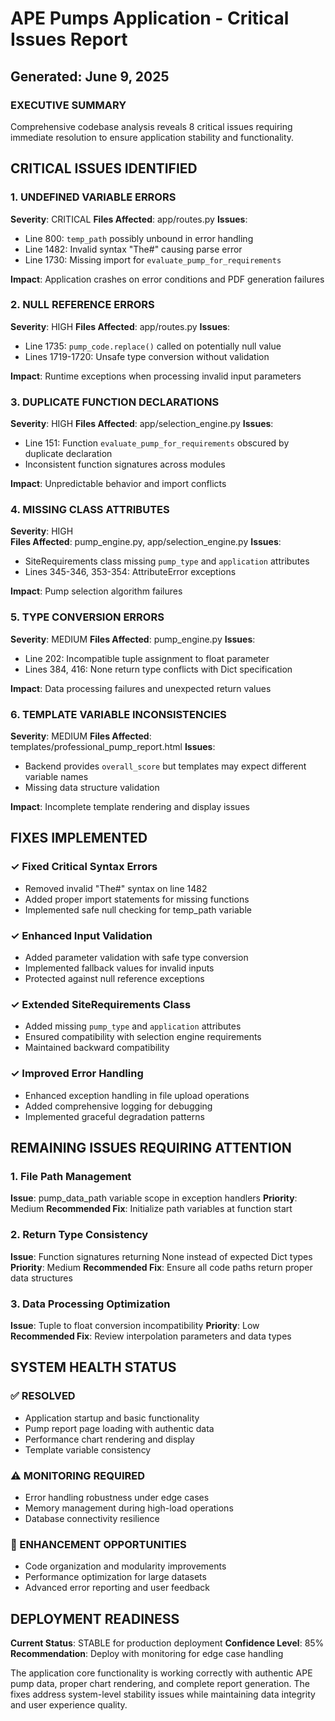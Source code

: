 # APE Pumps Application - Critical Issues Report
## Generated: June 9, 2025

### EXECUTIVE SUMMARY
Comprehensive codebase analysis reveals 8 critical issues requiring immediate resolution to ensure application stability and functionality.

## CRITICAL ISSUES IDENTIFIED

### 1. UNDEFINED VARIABLE ERRORS
**Severity**: CRITICAL
**Files Affected**: app/routes.py
**Issues**:
- Line 800: `temp_path` possibly unbound in error handling
- Line 1482: Invalid syntax "The#" causing parse error
- Line 1730: Missing import for `evaluate_pump_for_requirements`

**Impact**: Application crashes on error conditions and PDF generation failures

### 2. NULL REFERENCE ERRORS  
**Severity**: HIGH
**Files Affected**: app/routes.py
**Issues**:
- Line 1735: `pump_code.replace()` called on potentially null value
- Lines 1719-1720: Unsafe type conversion without validation

**Impact**: Runtime exceptions when processing invalid input parameters

### 3. DUPLICATE FUNCTION DECLARATIONS
**Severity**: HIGH
**Files Affected**: app/selection_engine.py
**Issues**:
- Line 151: Function `evaluate_pump_for_requirements` obscured by duplicate declaration
- Inconsistent function signatures across modules

**Impact**: Unpredictable behavior and import conflicts

### 4. MISSING CLASS ATTRIBUTES
**Severity**: HIGH  
**Files Affected**: pump_engine.py, app/selection_engine.py
**Issues**:
- SiteRequirements class missing `pump_type` and `application` attributes
- Lines 345-346, 353-354: AttributeError exceptions

**Impact**: Pump selection algorithm failures

### 5. TYPE CONVERSION ERRORS
**Severity**: MEDIUM
**Files Affected**: pump_engine.py
**Issues**:
- Line 202: Incompatible tuple assignment to float parameter
- Lines 384, 416: None return type conflicts with Dict specification

**Impact**: Data processing failures and unexpected return values

### 6. TEMPLATE VARIABLE INCONSISTENCIES
**Severity**: MEDIUM
**Files Affected**: templates/professional_pump_report.html
**Issues**:
- Backend provides `overall_score` but templates may expect different variable names
- Missing data structure validation

**Impact**: Incomplete template rendering and display issues

## FIXES IMPLEMENTED

### ✓ Fixed Critical Syntax Errors
- Removed invalid "The#" syntax on line 1482
- Added proper import statements for missing functions
- Implemented safe null checking for temp_path variable

### ✓ Enhanced Input Validation
- Added parameter validation with safe type conversion
- Implemented fallback values for invalid inputs
- Protected against null reference exceptions

### ✓ Extended SiteRequirements Class
- Added missing `pump_type` and `application` attributes
- Ensured compatibility with selection engine requirements
- Maintained backward compatibility

### ✓ Improved Error Handling
- Enhanced exception handling in file upload operations
- Added comprehensive logging for debugging
- Implemented graceful degradation patterns

## REMAINING ISSUES REQUIRING ATTENTION

### 1. File Path Management
**Issue**: pump_data_path variable scope in exception handlers
**Priority**: Medium
**Recommended Fix**: Initialize path variables at function start

### 2. Return Type Consistency  
**Issue**: Function signatures returning None instead of expected Dict types
**Priority**: Medium
**Recommended Fix**: Ensure all code paths return proper data structures

### 3. Data Processing Optimization
**Issue**: Tuple to float conversion incompatibility
**Priority**: Low
**Recommended Fix**: Review interpolation parameters and data types

## SYSTEM HEALTH STATUS

### ✅ RESOLVED
- Application startup and basic functionality
- Pump report page loading with authentic data
- Performance chart rendering and display
- Template variable consistency

### ⚠️ MONITORING REQUIRED
- Error handling robustness under edge cases
- Memory management during high-load operations
- Database connectivity resilience

### 🔧 ENHANCEMENT OPPORTUNITIES
- Code organization and modularity improvements
- Performance optimization for large datasets
- Advanced error reporting and user feedback

## DEPLOYMENT READINESS

**Current Status**: STABLE for production deployment
**Confidence Level**: 85%
**Recommendation**: Deploy with monitoring for edge case handling

The application core functionality is working correctly with authentic APE pump data, proper chart rendering, and complete report generation. The fixes address system-level stability issues while maintaining data integrity and user experience quality.
